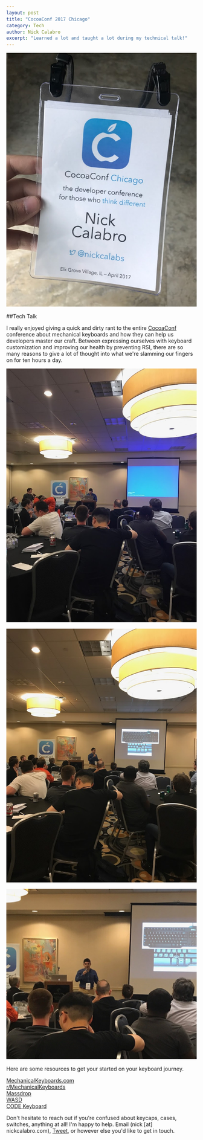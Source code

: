 ```yaml
---
layout: post
title: "CocoaConf 2017 Chicago"
category: Tech
author: Nick Calabro
excerpt: "Learned a lot and taught a lot during my technical talk!"
---
```


<meta name="twitter:card" content="summary" />
<meta name="twitter:site" content="@NickCalabs" />
<meta name="twitter:title" content="{{ page.title }}" />
<meta name="twitter:description" content="Nick Calabro's Blog" />

![Conf](img/cocoabadge.JPG)

##Tech Talk

I really enjoyed giving a quick and dirty rant to the entire [CocoaConf](http://cocoaconf.com/chicago-2017/home) conference about mechanical keyboards and how they can help us developers master our craft. Between expressing ourselves with keyboard customization and improving our health by preventing RSI, there are so many reasons to give a lot of thought into what we're slamming our fingers on for ten hours a day. 

![Conf](img/keytalk1.JPG)  

![Conf](img/keytalk2.JPG)  

![Conf](img/keytalk3.JPG)  

Here are some resources to get your started on your keyboard journey.

[MechanicalKeyboards.com](http://mechanicalkeyboards.com)  
[r/MechanicalKeyboards](http://reddit.com/r/mechanicalkeyboards)  
[Massdrop](http://Massdrop.com)  
[WASD](http://www.wasdkeyboards.com/)  
[CODE Keyboard](https://codekeyboards.com/)  

Don't hesitate to reach out if you're confused about keycaps, cases, switches, anything at all! I'm happy to help. Email (nick [at] nickcalabro.com), [Tweet](http://twitter.com/nickcalabs), or however else you'd like to get in touch. 
